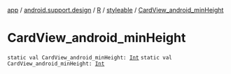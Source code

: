 [app](../../../index.md) / [android.support.design](../../index.md) / [R](../index.md) / [styleable](index.md) / [CardView_android_minHeight](./-card-view_android_min-height.md)

# CardView_android_minHeight

`static val CardView_android_minHeight: `[`Int`](https://kotlinlang.org/api/latest/jvm/stdlib/kotlin/-int/index.html)
`static val CardView_android_minHeight: `[`Int`](https://kotlinlang.org/api/latest/jvm/stdlib/kotlin/-int/index.html)